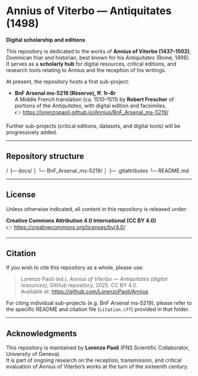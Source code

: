 # Annius of Viterbo — Antiquitates (1498)  
**Digital scholarship and editions**

This repository is dedicated to the works of **Annius of Viterbo (1437–1502)**, Dominican friar and historian, best known for his *Antiquitates* (Rome, 1498).  
It serves as a **scholarly hub** for digital resources, critical editions, and research tools relating to Annius and the reception of his writings.

At present, the repository hosts a first sub-project:

- **BnF Arsenal ms-5219 (Réserve), ff. 1r–8r**  
  A Middle French translation (ca. 1510–1511) by **Robert Frescher** of portions of the *Antiquitates*, with digital edition and facsimiles.  
  👉 https://lorenzopaoli.github.io/Annius/BnF_Arsenal_ms-5219/

Further sub-projects (critical editions, datasets, and digital tools) will be progressively added.

---

## Repository structure

/
├─ docs/
│  └─ BnF_Arsenal_ms-5219/
│
├─ .gitattributes
└─ README.md

---

## License

Unless otherwise indicated, all content in this repository is released under:  

**Creative Commons Attribution 4.0 International (CC BY 4.0)**  
👉 https://creativecommons.org/licenses/by/4.0/

---

## Citation

If you wish to cite this repository as a whole, please use:  

> Lorenzo Paoli (ed.), *Annius of Viterbo — Antiquitates (digital resources)*, GitHub repository, 2025. CC BY 4.0.  
> Available at: https://github.com/LorenzoPaoli/Annius

For citing individual sub-projects (e.g. BnF Arsenal ms-5219), please refer to the specific README and citation file (`citation.cff`) provided in that folder.

---

## Acknowledgments

This repository is maintained by **Lorenzo Paoli** (FNS Scientific Collaborator, University of Geneva).  
It is part of ongoing research on the reception, transmission, and critical evaluation of Annius of Viterbo’s works at the turn of the sixteenth century.
